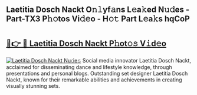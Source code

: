 ## Laetitia Dosch Nackt O𝚗𝚕yf𝚊ns L𝚎a𝚔ed N𝚞𝚍es - Part-TX3 P𝚑𝚘tos Vi𝚍𝚎o - H𝚘𝚝 Part L𝚎a𝚔s hqCoP

# <h2><a href="http://kf0hza.oniu.top/?m=Laetitia+Dosch+Nackt">🔗👉 🔴 Laetitia Dosch Nackt P𝚑ot𝚘𝚜 V𝚒d𝚎o</a></h2>

[![Laetitia Dosch Nackt Nu𝚍e𝚜](https://i.imgur.com/0qMVB7G.gif)](http://kf0hza.oniu.top/?m=Laetitia+Dosch+Nackt)
Social media innovator Laetitia Dosch Nackt, acclaimed for disseminating dance and lifestyle knowledge, through presentations and personal blogs. Outstanding set designer Laetitia Dosch Nackt, known for their remarkable abilities and achievements in creating visually stunning sets.  
